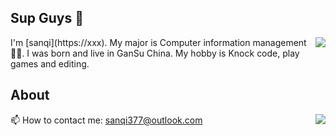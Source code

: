 ## Sup Guys 👋

<img align="right" src="https://count.getloli.com/get/@:sanqi377?theme=rule34">
I'm [sanqi](https://xxx). My major is Computer information management👨‍💻. I was born and live in GanSu China. My hobby is Knock code, play games and editing.

## About
<img align="right" src="https://github-readme-stats-hassan.vercel.app/api?username=sanqi377&theme=dark&show_icons=true&count_private=true">
<!-- 👨‍💻 My blog: https://hassanwong.top -->

<!-- 🚀 My navigation: https://navi.hassanwong.top -->

<!-- 📃 My document: https://doc.hassanwong.top -->

📫 How to contact me: sanqi377@outlook.com
